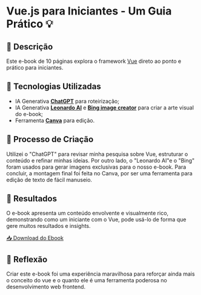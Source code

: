 # Vue.js para Iniciantes - Um Guia Prático 💡

## 📒 Descrição

Este e-book de 10 páginas explora o framework [Vue](https://vuejs.org/) direto ao ponto e prático para iniciantes.

## 🤖 Tecnologias Utilizadas

- IA Generativa **[ChatGPT](https://chat.openai.com)** para roteirização;
- IA Generativa **[Leonardo AI](https://leonardo.ai)** e **[Bing image creator](https://www.bing.com/images/create)** para criar a arte visual do e-book;
- Ferramenta **[Canva](https://www.canva.com/)** para edição.

## 🧐 Processo de Criação

Utilizei o "ChatGPT" para revisar minha pesquisa sobre Vue, estruturar o conteúdo e refinar minhas ideias. Por outro lado, o "Leonardo AI"e o "Bing" foram usados para gerar imagens exclusivas para o nosso e-book. Para concluir, a montagem final foi feita no Canva, por ser uma ferramenta para edição de texto de fácil manuseio.

## 🚀 Resultados

O e-book apresenta um conteúdo envolvente e visualmente rico, demonstrando como um iniciante com o Vue, pode usá-lo de forma que gere muitos resultados e insights.

<a href="./docs/Vue para iniciantes.pdf" download>📥 Download do Ebook</a>

## 💭 Reflexão

Criar este e-book foi uma experiência maravilhosa para reforçar ainda mais o conceito do vue e o quanto ele é uma ferramenta poderosa no desenvolvimento web frontend.
